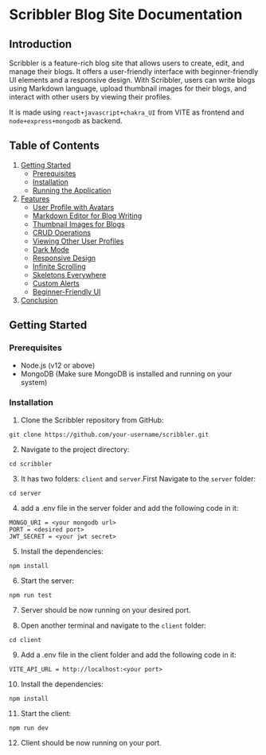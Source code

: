 # Scribbler Blog Site Documentation

## Introduction

Scribbler is a feature-rich blog site that allows users to create, edit, and manage their blogs. It offers a user-friendly interface with beginner-friendly UI elements and a responsive design. With Scribbler, users can write blogs using Markdown language, upload thumbnail images for their blogs, and interact with other users by viewing their profiles.

It is made using `react+javascript+chakra_UI` from VITE as frontend and `node+express+mongodb` as backend.

## Table of Contents

1. [Getting Started](#getting-started)
   - [Prerequisites](#prerequisites)
   - [Installation](#installation)
   - [Running the Application](#running-the-application)
2. [Features](#features)
   - [User Profile with Avatars](#user-profile-with-avatars)
   - [Markdown Editor for Blog Writing](#markdown-editor-for-blog-writing)
   - [Thumbnail Images for Blogs](#thumbnail-images-for-blogs)
   - [CRUD Operations](#crud-operations)
   - [Viewing Other User Profiles](#viewing-other-user-profiles)
   - [Dark Mode](#dark-mode)
   - [Responsive Design](#responsive-design)
   - [Infinite Scrolling](#infinite-scrolling)
   - [Skeletons Everywhere](#skeletons-everywhere)
   - [Custom Alerts](#custom-alerts)
   - [Beginner-Friendly UI](#beginner-friendly-ui)
3. [Conclusion](#conclusion)

## Getting Started

### Prerequisites

- Node.js (v12 or above)
- MongoDB (Make sure MongoDB is installed and running on your system)

### Installation

1. Clone the Scribbler repository from GitHub:

```
git clone https://github.com/your-username/scribbler.git

```

2. Navigate to the project directory:

```
cd scribbler
```

3. It has two folders: `client` and `server`.First Navigate to the `server` folder:

```
cd server

```

4. add a .env file in the server folder and add the following code in it:

```
MONGO_URI = <your mongodb url>
PORT = <desired port>
JWT_SECRET = <your jwt secret>

```

5. Install the dependencies:

```
npm install

```

6. Start the server:

```
npm run test

```

7. Server should be now running on your desired port.

8. Open another terminal and navigate to the `client` folder:

```
cd client

```

9. Add a .env file in the client folder and add the following code in it:

```
VITE_API_URL = http://localhost:<your port>

```

10. Install the dependencies:

```
npm install

```

11. Start the client:

```
npm run dev

```

12. Client should be now running on your port.
